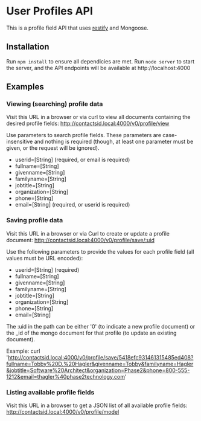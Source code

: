 # User Profiles API

This is a profile field API that uses [restify](http://mcavage.me/node-restify/) and Mongoose.

## Installation

Run `npm install` to ensure all dependicies are met. Run `node server` to start the server, and the API endpoints will be available at http://localhost:4000

## Examples

### Viewing (searching) profile data

Visit this URL in a browser or via curl to view all documents containing the desired profile fields: http://contactsid.local:4000/v0/profile/view

Use parameters to search profile fields. These parameters are case-insensitive and nothing is required (though, at least one parameter must be given, or the request will be ignored).

  * userid=[String] (required, or email is required)
  * fullname=[String]
  * givenname=[String]
  * familyname=[String]
  * jobtitle=[String]
  * organization=[String]
  * phone=[String]
  * email=[String] (required, or userid is required)

### Saving profile data

Visit this URL in a browser or via Curl to create or update a profile document: http://contactsid.local:4000/v0/profile/save/:uid

Use the following parameters to provide the values for each profile field (all values must be URL encoded):

  * userid=[String] (required)
  * fullname=[String]
  * givenname=[String]
  * familyname=[String]
  * jobtitle=[String]
  * organization=[String]
  * phone=[String]
  * email=[String]

The :uid in the path can be either '0' (to indicate a new profile document) or the _id of the mongo document for that profile (to update an existing document).

Example: curl 'http://contactsid.local:4000/v0/profile/save/5418efc931461315485ed408?fullname=Tobby%20D.%20Hagler&givenname=Tobby&familyname=Hagler&jobtitle=Software%20Architect&organization=Phase2&phone=800-555-1212&email=thagler%40phase2technology.com'

### Listing available profile fields

Visit this URL in a browser to get a JSON list of all available profile fields: http://contactsid.local:4000/v0/profile/model

